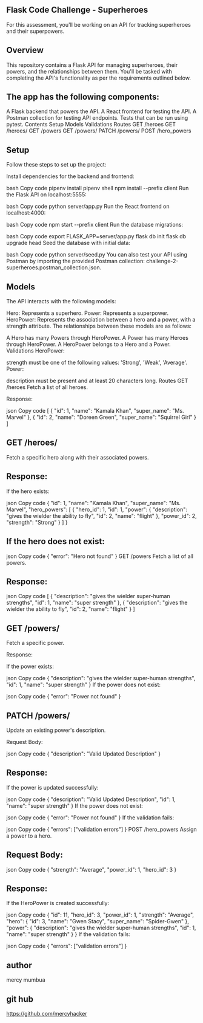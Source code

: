 ## Flask Code Challenge - Superheroes
For this assessment, you'll be working on an API for tracking superheroes and their superpowers.


## Overview
This repository contains a Flask API for managing superheroes, their powers, and the relationships between them. You'll be tasked with completing the API's functionality as per the requirements outlined below.

## The app has the following components:

A Flask backend that powers the API.
A React frontend for testing the API.
A Postman collection for testing API endpoints.
Tests that can be run using pytest.
Contents
Setup
Models
Validations
Routes
GET /heroes
GET /heroes/
GET /powers
GET /powers/
PATCH /powers/
POST /hero_powers
## Setup
Follow these steps to set up the project:

Install dependencies for the backend and frontend:

bash
Copy code
pipenv install
pipenv shell
npm install --prefix client
Run the Flask API on localhost:5555:

bash
Copy code
python server/app.py
Run the React frontend on localhost:4000:

bash
Copy code
npm start --prefix client
Run the database migrations:

bash
Copy code
export FLASK_APP=server/app.py
flask db init
flask db upgrade head
Seed the database with initial data:

bash
Copy code
python server/seed.py
You can also test your API using Postman by importing the provided Postman collection: challenge-2-superheroes.postman_collection.json.

## Models
The API interacts with the following models:

Hero: Represents a superhero.
Power: Represents a superpower.
HeroPower: Represents the association between a hero and a power, with a strength attribute.
The relationships between these models are as follows:

A Hero has many Powers through HeroPower.
A Power has many Heroes through HeroPower.
A HeroPower belongs to a Hero and a Power.
Validations
HeroPower:

strength must be one of the following values: 'Strong', 'Weak', 'Average'.
Power:

description must be present and at least 20 characters long.
Routes
GET /heroes
Fetch a list of all heroes.

Response:

json
Copy code
[
  {
    "id": 1,
    "name": "Kamala Khan",
    "super_name": "Ms. Marvel"
  },
  {
    "id": 2,
    "name": "Doreen Green",
    "super_name": "Squirrel Girl"
  }
]
## GET /heroes/
Fetch a specific hero along with their associated powers.

## Response:

If the hero exists:

json
Copy code
{
  "id": 1,
  "name": "Kamala Khan",
  "super_name": "Ms. Marvel",
  "hero_powers": [
    {
      "hero_id": 1,
      "id": 1,
      "power": {
        "description": "gives the wielder the ability to fly",
        "id": 2,
        "name": "flight"
      },
      "power_id": 2,
      "strength": "Strong"
    }
  ]
}
## If the hero does not exist:

json
Copy code
{
  "error": "Hero not found"
}
GET /powers
Fetch a list of all powers.

## Response:

json
Copy code
[
  {
    "description": "gives the wielder super-human strengths",
    "id": 1,
    "name": "super strength"
  },
  {
    "description": "gives the wielder the ability to fly",
    "id": 2,
    "name": "flight"
  }
]
## GET /powers/
Fetch a specific power.

Response:

If the power exists:

json
Copy code
{
  "description": "gives the wielder super-human strengths",
  "id": 1,
  "name": "super strength"
}
If the power does not exist:

json
Copy code
{
  "error": "Power not found"
}
## PATCH /powers/
Update an existing power's description.

Request Body:

json
Copy code
{
  "description": "Valid Updated Description"
}
## Response:

If the power is updated successfully:

json
Copy code
{
  "description": "Valid Updated Description",
  "id": 1,
  "name": "super strength"
}
If the power does not exist:

json
Copy code
{
  "error": "Power not found"
}
If the validation fails:

json
Copy code
{
  "errors": ["validation errors"]
}
POST /hero_powers
Assign a power to a hero.

## Request Body:

json
Copy code
{
  "strength": "Average",
  "power_id": 1,
  "hero_id": 3
}
## Response:

If the HeroPower is created successfully:

json
Copy code
{
  "id": 11,
  "hero_id": 3,
  "power_id": 1,
  "strength": "Average",
  "hero": {
    "id": 3,
    "name": "Gwen Stacy",
    "super_name": "Spider-Gwen"
  },
  "power": {
    "description": "gives the wielder super-human strengths",
    "id": 1,
    "name": "super strength"
  }
}
If the validation fails:

json
Copy code
{
  "errors": ["validation errors"]
}
## author 
mercy mumbua
## git hub
https://github.com/mercyhacker